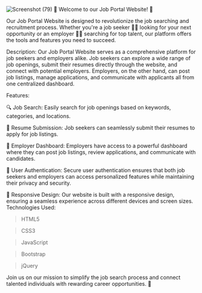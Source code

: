 ![Screenshot (79)](https://github.com/vijaysudhakar12/job/assets/114855917/47235cd8-528e-4c68-8aa7-bbd9ff87bc61)
🌟 Welcome to our Job Portal Website! 🌟

Our Job Portal Website is designed to revolutionize the job searching and recruitment process. Whether you're a job seeker 👩‍💼 looking for your next opportunity or an employer 👨‍💼 searching for top talent, our platform offers the tools and features you need to succeed.

Description:
Our Job Portal Website serves as a comprehensive platform for job seekers and employers alike. Job seekers can explore a wide range of job openings, submit their resumes directly through the website, and connect with potential employers. Employers, on the other hand, can post job listings, manage applications, and communicate with applicants all from one centralized dashboard.

Features:

🔍 Job Search: Easily search for job openings based on keywords, categories, and locations.

📄 Resume Submission: Job seekers can seamlessly submit their resumes to apply for job listings.

💼 Employer Dashboard: Employers have access to a powerful dashboard where they can post job listings, review applications, and communicate with candidates.

🔐 User Authentication: Secure user authentication ensures that both job seekers and employers can access personalized features while maintaining their privacy and security.

📱 Responsive Design: Our website is built with a responsive design, ensuring a seamless experience across different devices and screen sizes.
Technologies Used:

> HTML5

> CSS3

> JavaScript

> Bootstrap

> jQuery


Join us on our mission to simplify the job search process and connect talented individuals with rewarding career opportunities. 🚀
